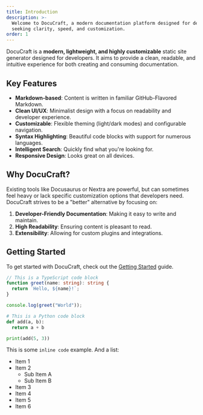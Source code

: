 ```yaml
---
title: Introduction
description: >-
  Welcome to DocuCraft, a modern documentation platform designed for developers
  seeking clarity, speed, and customization.
order: 1
---
```


DocuCraft is a **modern, lightweight, and highly customizable** static site generator designed for developers. It aims to provide a clean, readable, and intuitive experience for both creating and consuming documentation.

## Key Features

- **Markdown-based**: Content is written in familiar GitHub-Flavored Markdown.
- **Clean UI/UX**: Minimalist design with a focus on readability and developer experience.
- **Customizable**: Flexible theming (light/dark modes) and configurable navigation.
- **Syntax Highlighting**: Beautiful code blocks with support for numerous languages.
- **Intelligent Search**: Quickly find what you're looking for.
- **Responsive Design**: Looks great on all devices.

## Why DocuCraft?

Existing tools like Docusaurus or Nextra are powerful, but can sometimes feel heavy or lack specific customization options that developers need. DocuCraft strives to be a "better" alternative by focusing on:

1.  **Developer-Friendly Documentation**: Making it easy to write and maintain.
2.  **High Readability**: Ensuring content is pleasant to read.
3.  **Extensibility**: Allowing for custom plugins and integrations.

## Getting Started

To get started with DocuCraft, check out the [Getting Started](./getting-started) guide.

```typescript
// This is a TypeScript code block
function greet(name: string): string {
  return `Hello, ${name}!`;
}

console.log(greet("World"));
```

```python
# This is a Python code block
def add(a, b):
  return a + b

print(add(5, 3))
```

This is some `inline code` example.
And a list:
- Item 1
- Item 2
  - Sub Item A
  - Sub Item B
- Item 3
- Item 4
- Item 5
- Item 6
